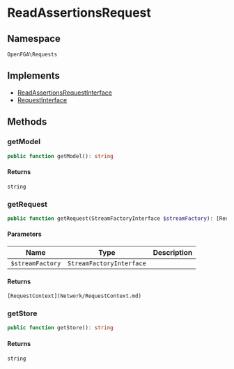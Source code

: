 # ReadAssertionsRequest


## Namespace
`OpenFGA\Requests`

## Implements
* [ReadAssertionsRequestInterface](Requests/ReadAssertionsRequestInterface.md)
* [RequestInterface](Requests/RequestInterface.md)



## Methods
### getModel


```php
public function getModel(): string
```



#### Returns
`string`

### getRequest


```php
public function getRequest(StreamFactoryInterface $streamFactory): [RequestContext](Network/RequestContext.md)
```


#### Parameters
| Name | Type | Description |
|------|------|-------------|
| `$streamFactory` | `StreamFactoryInterface` |  |

#### Returns
`[RequestContext](Network/RequestContext.md)`

### getStore


```php
public function getStore(): string
```



#### Returns
`string`

